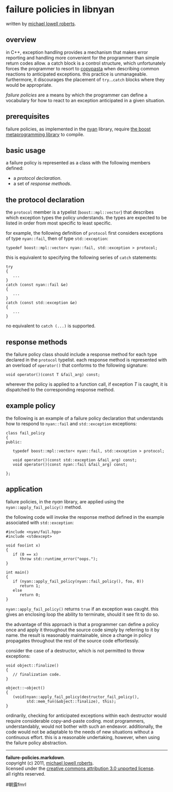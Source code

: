 failure policies in libnyan
===========================

written by [michael lowell roberts][1].

overview
--------

in C++, exception handling provides a mechanism that makes error reporting and handling more convenient for the programmer than simple return codes allow. a catch block is a control structure, which unfortunately forces the programmer to resort to [copypasta][3] when describing common reactions to anticipated exceptions. this practice is unmanageable. furthermore, it discourages the placement of `try`...`catch` blocks where they would be appropriate.

*failure policies* are a means by which the programmer can define a vocabulary for how to react to an   exception anticipated in a given situation.

prerequisites
-------------

failure policies, as implemented in the [nyan][4] library, require [the boost metaprogramming library][5] to compile.

basic usage
-----------

a failure policy is represented as a class with the following members defined:

 - a *protocol declaration*.
 - a set of *response methods*.

the protocol declaration
------------------------

the `protocol` member is a typelist (`boost::mpl::vector`) that describes which exception types the policy understands. the types are expected to be listed in order from most specific to least specific.

for example, the following definition of `protocol` first considers exceptions of type `nyan::fail`, then of type `std::exception`:

	typedef boost::mpl::vector< nyan::fail, std::exception > protocol;

this is equivalent to specifying the following series of `catch` statements:

	try
	{
	   ...
	}
	catch (const nyan::fail &e)
	{
	   ...
	}
	catch (const std::exception &e)
	{
	   ...
	}

no equivalent to `catch (...)` is supported.

response methods
----------------

the failure policy class should include a response method for each type declared in the `protocol` typelist. each response method is represented with an overload of `operator()` that conforms to the following signature:

	void operator()(const T &fail_arg) const;

wherever the policy is applied to a function call, if exception *T* is caught, it is dispatched to the corresponding response method.

example policy
--------------

the following is an example of a failure policy declaration that understands how to respond to `nyan::fail` and `std::exception` exceptions:

	class fail_policy
	{
	public:

	   typedef boost::mpl::vector< nyan::fail, std::exception > protocol;

	   void operator()(const std::exception &fail_arg) const;
	   void operator()(const nyan::fail &fail_arg) const;

	};

application
-----------

failure policies, in the *nyan* library, are applied using the `nyan::apply_fail_policy()` method.

the following code will invoke the response method defined in the example associated with `std::exception`:

	#include <nyan/fail.hpp>
	#include <stdexcept>

	void foo(int x)
	{
	   if (0 == x)
	      throw std::runtime_error("oops.");
	}

	int main()
	{
	   if (nyan::apply_fail_policy(nyan::fail_policy(), foo, 0))
	      return 1;
	   else
	      return 0;
	}

`nyan::apply_fail_policy()` returns `true` if an exception was caught. this gives an enclosing loop the ability to terminate, should it see fit to do so.

the advantage of this approach is that a programmer can define a policy once and apply it throughout the source code simply by referring to it by name. the result is reasonably maintainable, since a change in policy propagates throughout the rest of the source code effortlessly. 

consider the case of a destructor, which is not permitted to throw exceptions:

	void object::finalize()
	{
	   // finalization code.
	}
	
	object::~object()
	{
	   (void)nyan::apply_fail_policy(destructor_fail_policy(),
	         std::mem_fun(&object::finalize), this);
	}

ordinarily, checking for anticipated exceptions within each destructor would require considerable copy-and-paste coding. most programmers, understandably, would not bother with such an endeavor. additionally, the code would not be adaptable to the needs of new situations without a continuous effort. this is a reasonable undertaking, however, when using the failure policy abstraction.

_____
**failure-policies.markdown**.  
copyright (c) 2011, [michael lowell roberts][1].  
licensed under the [creative commons attribution 3.0 unported license][2].  
all rights reserved.

[1]:http://fmrl.org  
[2]:http://creativecommons.org/licenses/by/3.0/
[3]:http://knowyourmeme.com/memes/copypasta
[4]:http://github.com/fmrl/nyan
[5]:http://www.boost.org/doc/libs/release/libs/mpl/doc/index.html

#朝露fmrl




